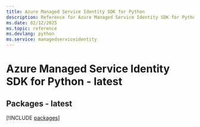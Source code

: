 ```yaml
---
title: Azure Managed Service Identity SDK for Python
description: Reference for Azure Managed Service Identity SDK for Python
ms.date: 02/12/2025
ms.topic: reference
ms.devlang: python
ms.service: managedserviceidentity
---
```

# Azure Managed Service Identity SDK for Python - latest
## Packages - latest
[!INCLUDE [packages](managed-service-identity-index.md)]
